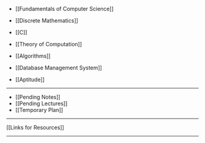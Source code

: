 
- [[Fundamentals of Computer Science]]
- [[Discrete Mathematics]]
- [[C]]
- [[Theory of Computation]]
- [[Algorithms]]
- [[Database Management System]]

- [[Aptitude]]

---
- [[Pending Notes]]
- [[Pending Lectures]]
- [[Temporary Plan]]
---

[[Links for Resources]]

---